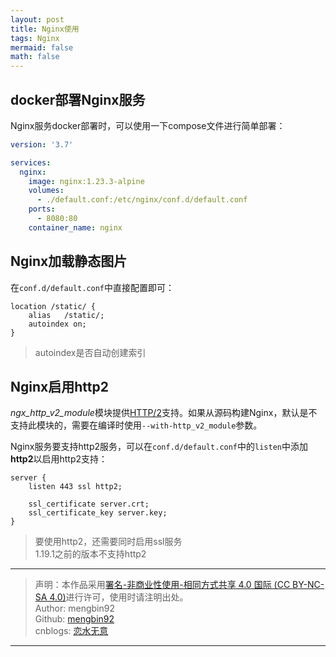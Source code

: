 ```yaml
---
layout: post
title: Nginx使用
tags: Nginx
mermaid: false
math: false
---  
```


## docker部署Nginx服务

Nginx服务docker部署时，可以使用一下compose文件进行简单部署：  

```yaml
version: '3.7'

services:
  nginx:
    image: nginx:1.23.3-alpine
    volumes:
      - ./default.conf:/etc/nginx/conf.d/default.conf
    ports:
      - 8080:80
    container_name: nginx
```

## Nginx加载静态图片

在`conf.d/default.conf`中直接配置即可：

```text
location /static/ {
    alias   /static/;
    autoindex on;
}
```

> autoindex是否自动创建索引

## Nginx启用http2

*ngx_http_v2_module*模块提供[HTTP/2](https://datatracker.ietf.org/doc/html/rfc7540)支持。如果从源码构建Nginx，默认是不支持此模块的，需要在编译时使用`--with-http_v2_module`参数。

Nginx服务要支持http2服务，可以在`conf.d/default.conf`中的`listen`中添加**http2**以启用http2支持：  

```text
server {
    listen 443 ssl http2;

    ssl_certificate server.crt;
    ssl_certificate_key server.key;
}
```

> 要使用http2，还需要同时启用ssl服务  
> 1.19.1之前的版本不支持http2  

---

> 声明：本作品采用[署名-非商业性使用-相同方式共享 4.0 国际 (CC BY-NC-SA 4.0)](https://creativecommons.org/licenses/by-nc-sa/4.0/deed.zh)进行许可，使用时请注明出处。  
> Author: mengbin92  
> Github: [mengbin92](https://mengbin92.github.io/)  
> cnblogs: [恋水无意](https://www.cnblogs.com/lianshuiwuyi/)  

---
